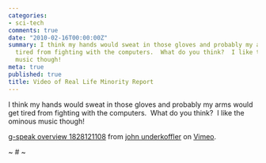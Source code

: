 ```yaml
---
categories:
- sci-tech
comments: true
date: "2010-02-16T00:00:00Z"
summary: I think my hands would sweat in those gloves and probably my arms would get
  tired from fighting with the computers.  What do you think?  I like the ominous
  music though!
meta: true
published: true
title: Video of Real Life Minority Report
---
```


I think my hands would sweat in those gloves and probably my arms would get tired from fighting with the computers.  What do you think?  I like the ominous music though! 

[g-speak overview 1828121108][1] from [john underkoffler][2] on [Vimeo][3].

 [1]: http://vimeo.com/2229299
 [2]: http://vimeo.com/user922585
 [3]: http://vimeo.com 

~ # ~